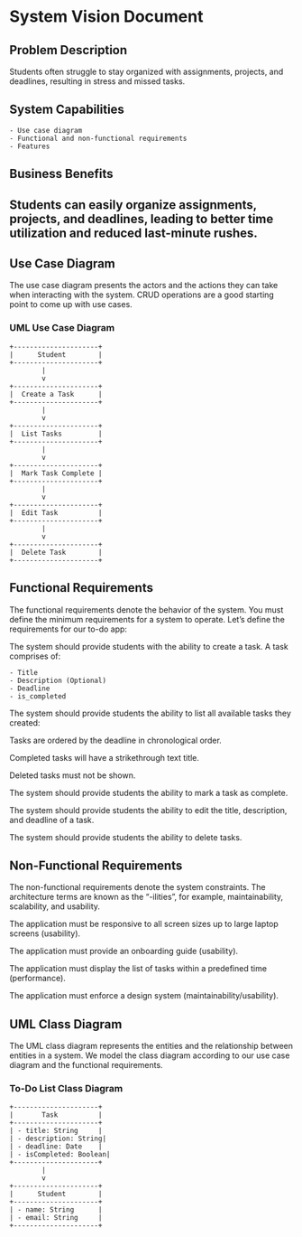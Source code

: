 # System Vision Document
## Problem Description
Students often struggle to stay organized with assignments, projects, and deadlines, resulting in stress and missed tasks.

## System Capabilities
    - Use case diagram
    - Functional and non-functional requirements
    - Features

## Business Benefits
Students can easily organize assignments, projects, and deadlines, leading to better time utilization and reduced last-minute rushes.
---

## Use Case Diagram
The use case diagram presents the actors and the actions they can take when interacting with the system. CRUD operations are a good starting point to come up with use cases.

### UML Use Case Diagram

```plaintext
+---------------------+
|      Student        |
+---------------------+
        |
        v
+---------------------+
|  Create a Task      |
+---------------------+
        |
        v
+---------------------+
|  List Tasks         |
+---------------------+
        |
        v
+---------------------+
|  Mark Task Complete |
+---------------------+
        |
        v
+---------------------+
|  Edit Task          |
+---------------------+
        |
        v
+---------------------+
|  Delete Task        |
+---------------------+

```
## Functional Requirements
The functional requirements denote the behavior of the system. You must define the minimum requirements for a system to operate. Let’s define the requirements for our to-do app:

The system should provide students with the ability to create a task. A task comprises of:

    - Title
    - Description (Optional)
    - Deadline
    - is_completed

The system should provide students the ability to list all available tasks they created:

Tasks are ordered by the deadline in chronological order.

Completed tasks will have a strikethrough text title.

Deleted tasks must not be shown.

The system should provide students the ability to mark a task as complete.

The system should provide students the ability to edit the title, description, and deadline of a task.

The system should provide students the ability to delete tasks.

## Non-Functional Requirements
The non-functional requirements denote the system constraints. The architecture terms are known as the “-ilities”, for example, maintainability, scalability, and usability.

The application must be responsive to all screen sizes up to large laptop screens (usability).

The application must provide an onboarding guide (usability).

The application must display the list of tasks within a predefined time (performance).

The application must enforce a design system (maintainability/usability).

## UML Class Diagram
The UML class diagram represents the entities and the relationship between entities in a system. We model the class diagram according to our use case diagram and the functional requirements.

### To-Do List Class Diagram
```plaintext
+---------------------+
|       Task          |
+---------------------+
| - title: String     |
| - description: String|
| - deadline: Date    |
| - isCompleted: Boolean|
+---------------------+
        |
        v
+---------------------+
|      Student        |
+---------------------+
| - name: String      |
| - email: String     |
+---------------------+

```
